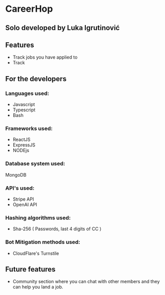 # CareerHop

## Solo developed by Luka Igrutinović

## Features

-   Track jobs you have applied to
-   Track 

## For the developers

### Languages used:

-   Javascript
-   Typescript
-   Bash

### Frameworks used:

-   ReactJS
-   ExpressJS
-   NODEjs

### Database system used:

MongoDB

### API's used:

-   Stripe API
-   OpenAI API

### Hashing algorithms used:

-   Sha-256 ( Passwords, last 4 digits of CC )

### Bot Mitigation methods used:

-   CloudFlare's Turnstile

## Future features

- Community section where you can chat with other members and they can help you land a job.